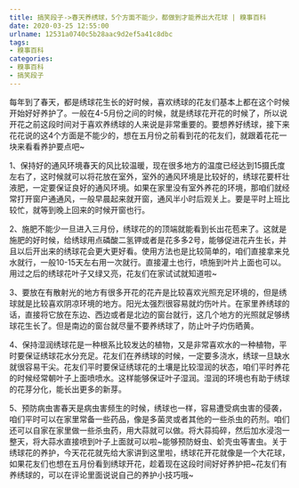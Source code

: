 ```yaml
---
title: 搞笑段子->春天养绣球，5个方面不能少，都做到才能养出大花球 | 糗事百科
date: 2020-03-25 12:55:00
urlname: 12531a0740c5b28aac9d2ef5a41c8dbc
tags: 
- 糗事百科
categories:
- 糗事百科
- 搞笑段子
---
```

每年到了春天，都是绣球花生长的好时候，喜欢绣球的花友们基本上都在这个时候开始好好养护了。一般在4-5月份之间的时候，就是绣球花开花的时候了，所以说开花之前这段时间对于喜欢养绣球的人来说是非常重要的。要想养好绣球，接下来花花说的这4个方面是不能少的，想在五月份之前看到花的花友们，就跟着花花一块来看看养护要点吧~

1、保持好的通风环境春天的风比较温暖，现在很多地方的温度已经达到15摄氏度左右了，这时候就可以将花放在室外，室外的通风环境是比较好的，绣球花要杆壮液肥，一定要保证良好的通风环境。如果在家里没有室外养花的环境，那咱们就经常打开窗户通通风，一般早晨起来就开窗，通风半小时后观关上。要是平时上班比较忙，就等到晚上回来的时候开窗也行。

2、施肥不能少一旦进入三月份，绣球花的的顶端就能看到长出花苞来了。这就是施肥的好时候，给绣球用点磷酸二氢钾或者是花多多2号，能够促进花卉生长，并且以后开出来的绣球花会更大更好看。使用方法也是比较简单的，咱们直接拿来兑水就行，一般10-15天左右用一次就行。直接灌土也行，喷施到叶片上面也可以。用过之后的绣球花叶子又绿又亮，花友们在家试试就知道啦~

3、要放在有散射光的地方有很多开花的花卉是比较喜欢光照充足环境的，但是绣球就是比较喜欢阴凉环境的地方。阳光太强烈很容易就灼伤叶片。在家里养绣球的话，直接将它放在东边、西边或者是北边的窗台就行，这几个地方的光照就足够绣球花生长了。但是南边的窗台就尽量不要养绣球了，防止叶子灼伤晒黄。

4、保持湿润绣球花是一种根系比较发达的植物，又是非常喜欢水的一种植物，平时要保证绣球花水分充足。花友们在养绣球的时候，一定要多浇水，绣球一旦缺水就很容易干尖。花友们平时要保证绣球花的土壤是比较湿润的状态，咱们平时养花的时候经常朝叶子上面喷喷水。这样能够保证叶子湿润。湿润的环境也有助于绣球的花芽分化，能长出更多的新芽。

5、预防病虫害春天是病虫害频生的时候，绣球也一样，容易遭受病虫害的侵袭，咱们平时可以在家里常备一些药品，像是多菌灵或者其他的一些杀虫的药剂。咱们还可以自家在家里做一些杀虫药，用大蒜就可以做。将大蒜捣碎，然后加水浸泡一整天，将大蒜水直接喷到叶子上面就可以啦~能够预防蚜虫、蚧壳虫等害虫。关于绣球花的养护，今天花花就先给大家讲到这里啦，绣球花开花就像是一个大花球，如果花友们也想在五月份看到绣球开花，趁着现在这段时间好好养护把~花友们有养绣球的，可以在评论里面说说自己的养护小技巧哦~


